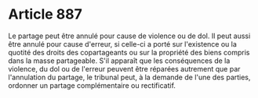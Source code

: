 # Article 887

Le partage peut être annulé pour cause de violence ou de dol.   Il peut aussi être annulé pour cause d'erreur, si celle-ci a porté sur l'existence ou la quotité des droits des copartageants ou sur la propriété des biens compris dans la masse partageable.   S'il apparaît que les conséquences de la violence, du dol ou de l'erreur peuvent être réparées autrement que par l'annulation du partage, le tribunal peut, à la demande de l'une des parties, ordonner un partage complémentaire ou rectificatif.